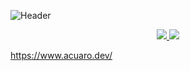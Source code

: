 ![Header](https://user-images.githubusercontent.com/67112172/120934550-f5cd7980-c6bb-11eb-9389-fd16bbe6f7f5.png)
<div align="center">
  
  
<a href="https://devforum.roblox.com/u/acuaro/summary">
  <img src="https://user-images.githubusercontent.com/67112172/120934657-77bda280-c6bc-11eb-98e5-eec036fa50d1.png">
</a>
           
<a href="https://discord.com">
  <img src="https://user-images.githubusercontent.com/67112172/120934770-f0bcfa00-c6bc-11eb-8b23-94e06397945a.png">
</a>

  
</div>

https://www.acuaro.dev/
